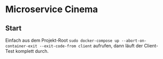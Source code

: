 # Microservice Cinema
## Start
Einfach aus dem Projekt-Root `sudo docker-compose up --abort-on-container-exit --exit-code-from client` aufrufen, dann läuft der Client-Test komplett durch.
